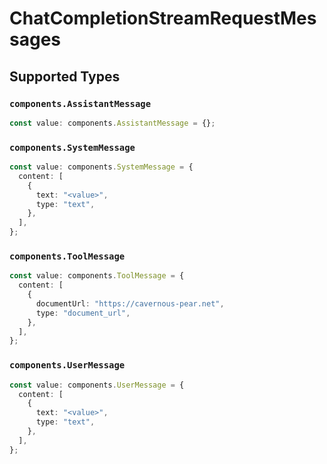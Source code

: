 # ChatCompletionStreamRequestMessages


## Supported Types

### `components.AssistantMessage`

```typescript
const value: components.AssistantMessage = {};
```

### `components.SystemMessage`

```typescript
const value: components.SystemMessage = {
  content: [
    {
      text: "<value>",
      type: "text",
    },
  ],
};
```

### `components.ToolMessage`

```typescript
const value: components.ToolMessage = {
  content: [
    {
      documentUrl: "https://cavernous-pear.net",
      type: "document_url",
    },
  ],
};
```

### `components.UserMessage`

```typescript
const value: components.UserMessage = {
  content: [
    {
      text: "<value>",
      type: "text",
    },
  ],
};
```

